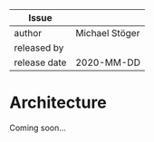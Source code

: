 
| Issue |  |
| ----- | --- |
| author       | Michael Stöger |
| released by  | |
| release date | 2020-MM-DD |

# Architecture
Coming soon...